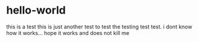 # hello-world
this is a test
this is just another test to test the testing test test. i dont know how it works... hope it works and does not kill me
